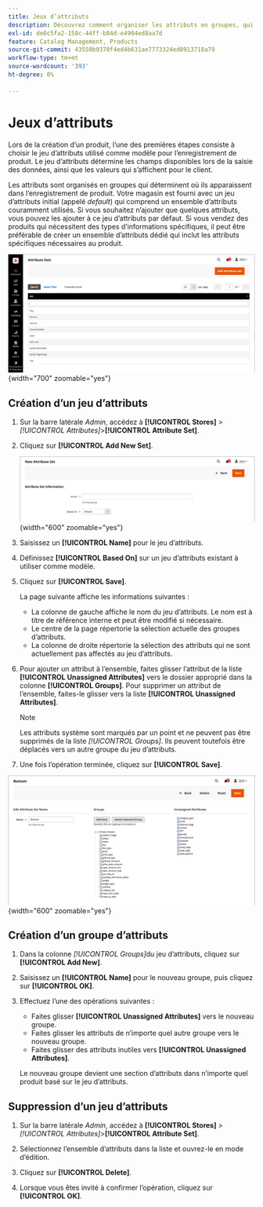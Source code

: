 ```yaml
---
title: Jeux d’attributs
description: Découvrez comment organiser les attributs en groupes, qui déterminent où ils apparaissent dans l’enregistrement de produit.
exl-id: de0c5fa2-158c-44ff-b84d-e4904ed8aa7d
feature: Catalog Management, Products
source-git-commit: 43550b9370f4ed4b631ae7773324ed0913718a79
workflow-type: tm+mt
source-wordcount: '393'
ht-degree: 0%

---
```


# Jeux d’attributs

Lors de la création d’un produit, l’une des premières étapes consiste à choisir le jeu d’attributs utilisé comme modèle pour l’enregistrement de produit. Le jeu d’attributs détermine les champs disponibles lors de la saisie des données, ainsi que les valeurs qui s’affichent pour le client.

Les attributs sont organisés en groupes qui déterminent où ils apparaissent dans l’enregistrement de produit. Votre magasin est fourni avec un jeu d’attributs initial (appelé _default_) qui comprend un ensemble d’attributs couramment utilisés. Si vous souhaitez n’ajouter que quelques attributs, vous pouvez les ajouter à ce jeu d’attributs par défaut. Si vous vendez des produits qui nécessitent des types d’informations spécifiques, il peut être préférable de créer un ensemble d’attributs dédié qui inclut les attributs spécifiques nécessaires au produit.

![Visionneuses d’attributs](./assets/attribute-sets.png){width="700" zoomable="yes"}

## Création d’un jeu d’attributs

1. Sur la barre latérale _Admin_, accédez à **[!UICONTROL Stores]** > _[!UICONTROL Attributes]_>**[!UICONTROL Attribute Set]**.

1. Cliquez sur **[!UICONTROL Add New Set]**.

   ![Ensemble d’attributs - nom de modification](./assets/attribute-set-new.png){width="600" zoomable="yes"}

1. Saisissez un **[!UICONTROL Name]** pour le jeu d’attributs.

1. Définissez **[!UICONTROL Based On]** sur un jeu d’attributs existant à utiliser comme modèle.

1. Cliquez sur **[!UICONTROL Save]**.

   La page suivante affiche les informations suivantes :

   - La colonne de gauche affiche le nom du jeu d’attributs. Le nom est à titre de référence interne et peut être modifié si nécessaire.
   - Le centre de la page répertorie la sélection actuelle des groupes d’attributs.
   - La colonne de droite répertorie la sélection des attributs qui ne sont actuellement pas affectés au jeu d’attributs.

1. Pour ajouter un attribut à l’ensemble, faites glisser l’attribut de la liste **[!UICONTROL Unassigned Attributes]** vers le dossier approprié dans la colonne **[!UICONTROL Groups]**. Pour supprimer un attribut de l’ensemble, faites-le glisser vers la liste **[!UICONTROL Unassigned Attributes]**.

   >[!NOTE]
   >
   >Les attributs système sont marqués par un point et ne peuvent pas être supprimés de la liste _[!UICONTROL Groups]_. Ils peuvent toutefois être déplacés vers un autre groupe du jeu d’attributs.

1. Une fois l’opération terminée, cliquez sur **[!UICONTROL Save]**.

![Ensemble d’attributs - edit](./assets/attribute-set-edit.png){width="600" zoomable="yes"}

## Création d’un groupe d’attributs

1. Dans la colonne _[!UICONTROL Groups]_&#x200B;du jeu d’attributs, cliquez sur **[!UICONTROL Add New]**.

1. Saisissez un **[!UICONTROL Name]** pour le nouveau groupe, puis cliquez sur **[!UICONTROL OK]**.

1. Effectuez l’une des opérations suivantes :

   - Faites glisser **[!UICONTROL Unassigned Attributes]** vers le nouveau groupe.
   - Faites glisser les attributs de n’importe quel autre groupe vers le nouveau groupe.
   - Faites glisser des attributs inutiles vers **[!UICONTROL Unassigned Attributes]**.

   Le nouveau groupe devient une section d’attributs dans n’importe quel produit basé sur le jeu d’attributs.

## Suppression d’un jeu d’attributs

1. Sur la barre latérale _Admin_, accédez à **[!UICONTROL Stores]** > _[!UICONTROL Attributes]_>**[!UICONTROL Attribute Set]**.

1. Sélectionnez l’ensemble d’attributs dans la liste et ouvrez-le en mode d’édition.

1. Cliquez sur **[!UICONTROL Delete]**.

1. Lorsque vous êtes invité à confirmer l’opération, cliquez sur **[!UICONTROL OK]**.
